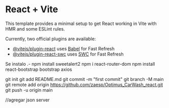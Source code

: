 # React + Vite

This template provides a minimal setup to get React working in Vite with HMR and some ESLint rules.

Currently, two official plugins are available:

- [@vitejs/plugin-react](https://github.com/vitejs/vite-plugin-react/blob/main/packages/plugin-react/README.md) uses [Babel](https://babeljs.io/) for Fast Refresh
- [@vitejs/plugin-react-swc](https://github.com/vitejs/vite-plugin-react-swc) uses [SWC](https://swc.rs/) for Fast Refresh

Se instalo .-
npm install sweetalert2
npm i react-router-dom
npm install react-bootstrap bootstrap axios

git init
git add README.md
git commit -m "first commit"
git branch -M main
git remote add origin https://github.com/zaesp/Optimus_CarWash_react.git
git push -u origin main

//agregar json server